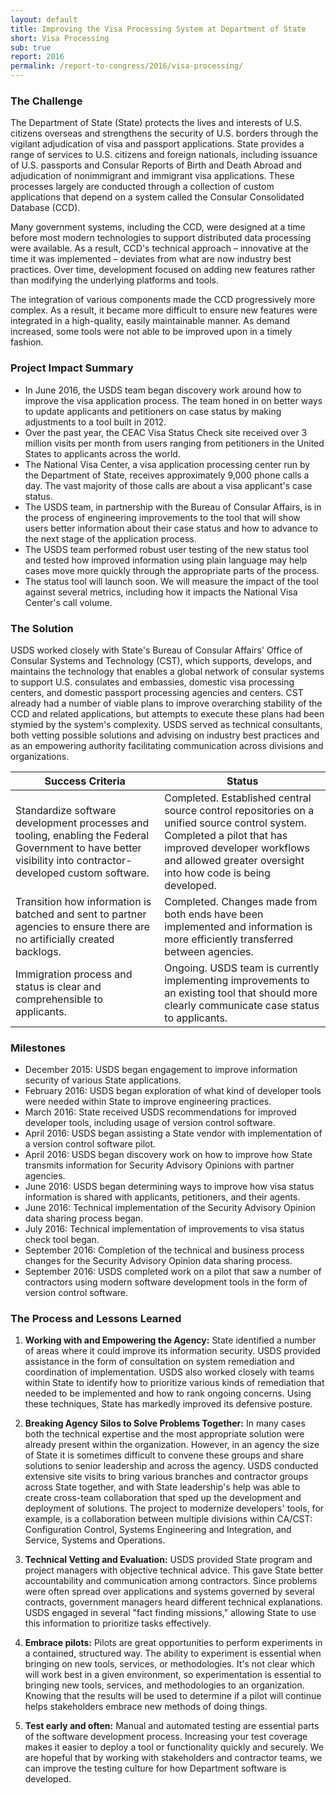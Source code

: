 ```yaml
---
layout: default
title: Improving the Visa Processing System at Department of State
short: Visa Processing
sub: true
report: 2016
permalink: /report-to-congress/2016/visa-processing/
---
```

### The Challenge

The Department of State (State) protects the lives and interests of U.S. citizens overseas and strengthens the security of U.S. borders through the vigilant adjudication of visa and passport applications. State provides a range of services to U.S. citizens and foreign nationals, including issuance of U.S. passports and Consular Reports of Birth and Death Abroad and adjudication of nonimmigrant and immigrant visa applications. These processes largely are conducted through a collection of custom applications that depend on a system called the Consular Consolidated Database (CCD).

Many government systems, including the CCD, were designed at a time before most modern technologies to support distributed data processing were available. As a result, CCD's technical approach – innovative at the time it was implemented – deviates from what are now industry best practices. Over time, development focused on adding new features rather than modifying the underlying platforms and tools.

The integration of various components made the CCD progressively more complex. As a result, it became more difficult to ensure new features were integrated in a high-quality, easily maintainable manner. As demand increased, some tools were not able to be improved upon in a timely fashion.

### Project Impact Summary

- In June 2016, the USDS team began discovery work around how to improve the visa application process. The team honed in on better ways to update applicants and petitioners on case status by making adjustments to a tool built in 2012.
- Over the past year, the CEAC Visa Status Check site received over 3 million visits per month from users ranging from petitioners in the United States to applicants across the world.
- The National Visa Center, a visa application processing center run by the Department of State, receives approximately 9,000 phone calls a day. The vast majority of those calls are about a visa applicant's case status.
- The USDS team, in partnership with the Bureau of Consular Affairs, is in the process of engineering improvements to the tool that will show users better information about their case status and how to advance to the next stage of the application process.
- The USDS team performed robust user testing of the new status tool and tested how improved information using plain language may help cases move more quickly through the appropriate parts of the process.
- The status tool will launch soon. We will measure the impact of the tool against several metrics, including how it impacts the National Visa Center's call volume.

### The Solution

USDS worked closely with State's Bureau of Consular Affairs' Office of Consular Systems and Technology (CST), which supports, develops, and maintains the technology that enables a global network of consular systems to support U.S. consulates and embassies, domestic visa processing centers, and domestic passport processing agencies and centers. CST already had a number of viable plans to improve overarching stability of the CCD and related applications, but attempts to execute these plans had been stymied by the system's complexity. USDS served as technical consultants, both vetting possible solutions and advising on industry best practices and as an empowering authority facilitating communication across divisions and organizations.

| **Success Criteria** | **Status** |
| --- | --- |
| Standardize software development processes and tooling, enabling the Federal Government to have better visibility into contractor-developed custom software. | Completed. Established central source control repositories on a unified source control system. Completed a pilot that has improved developer workflows and allowed greater oversight into how code is being developed. |
| Transition how information is batched and sent to partner agencies to ensure there are no artificially created backlogs. | Completed. Changes made from both ends have been implemented and information is more efficiently transferred between agencies. |
| Immigration process and status is clear and comprehensible to applicants. | Ongoing. USDS team is currently implementing improvements to an existing tool that should more clearly communicate case status to applicants. |

### Milestones

- December 2015: USDS began engagement to improve information security of various State applications.
- February 2016: USDS began exploration of what kind of developer tools were needed within State to improve engineering practices.
- March 2016: State received USDS recommendations for improved developer tools, including usage of version control software.
- April 2016: USDS began assisting a State vendor with implementation of a version control software pilot.
- April 2016: USDS began discovery work on how to improve how State transmits information for Security Advisory Opinions with partner agencies.
- June 2016: USDS began determining ways to improve how visa status information is shared with applicants, petitioners, and their agents.
- June 2016: Technical implementation of the Security Advisory Opinion data sharing process began.
- July 2016: Technical implementation of improvements to visa status check tool began.
- September 2016: Completion of the technical and business process changes for the Security Advisory Opinion data sharing process.
- September 2016: USDS completed work on a pilot that saw a number of contractors using modern software development tools in the form of version control software.

### The Process and Lessons Learned

1. **Working with and Empowering the Agency:** State identified a number of areas where it could improve its information security. USDS provided assistance in the form of consultation on system remediation and coordination of implementation. USDS also worked closely with teams within State to identify how to prioritize various kinds of remediation that needed to be implemented and how to rank ongoing concerns. Using these techniques, State has markedly improved its defensive posture.

2. **Breaking Agency Silos to Solve Problems Together:** In many cases both the technical expertise and the most appropriate solution were already present within the organization. However, in an agency the size of State it is sometimes difficult to convene these groups and share solutions to senior leadership and across the agency. USDS conducted extensive site visits to bring various branches and contractor groups across State together, and with State leadership's help was able to create cross-team collaboration that sped up the development and deployment of solutions. The project to modernize developers' tools, for example, is a collaboration between multiple divisions within CA/CST: Configuration Control, Systems Engineering and Integration, and Service, Systems and Operations.

3. **Technical Vetting and Evaluation:** USDS provided State program and project managers with objective technical advice. This gave State better accountability and communication among contractors. Since problems were often spread over applications and systems governed by several contracts, government managers heard different technical explanations. USDS engaged in several "fact finding missions," allowing State to use this information to prioritize tasks effectively.

4. **Embrace pilots:** Pilots are great opportunities to perform experiments in a contained, structured way. The ability to experiment is essential when bringing on new tools, services, or methodologies. It's not clear which will work best in a given environment, so experimentation is essential to bringing new tools, services, and methodologies to an organization. Knowing that the results will be used to determine if a pilot will continue helps stakeholders embrace new methods of doing things.

5. **Test early and often:** Manual and automated testing are essential parts of the software development process. Increasing your test coverage makes it easier to deploy a tool or functionality quickly and securely. We are hopeful that by working with stakeholders and contractor teams, we can improve the testing culture for how Department software is developed.
